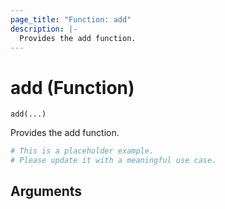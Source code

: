 ```yaml
---
page_title: "Function: add"
description: |-
  Provides the add function.
---
```


# add (Function)

`add(...)`

Provides the add function.

```terraform
# This is a placeholder example.
# Please update it with a meaningful use case.

```

## Arguments

